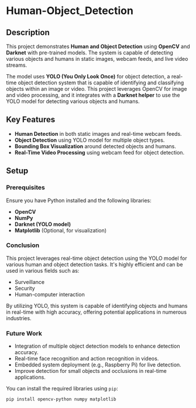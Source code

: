 # Human-Object_Detection


## Description
This project demonstrates **Human and Object Detection** using **OpenCV** and **Darknet** with pre-trained models. The system is capable of detecting various objects and humans in static images, webcam feeds, and live video streams.

The model uses **YOLO (You Only Look Once)** for object detection, a real-time object detection system that is capable of identifying and classifying objects within an image or video. This project leverages OpenCV for image and video processing, and it integrates with a **Darknet helper** to use the YOLO model for detecting various objects and humans.

## Key Features
- **Human Detection** in both static images and real-time webcam feeds.
- **Object Detection** using YOLO model for multiple object types.
- **Bounding Box Visualization** around detected objects and humans.
- **Real-Time Video Processing** using webcam feed for object detection.

## Setup

### Prerequisites
Ensure you have Python installed and the following libraries:

- **OpenCV**
- **NumPy**
- **Darknet (YOLO model)**
- **Matplotlib** (Optional, for visualization)

### Conclusion
This project leverages real-time object detection using the YOLO model for various human and object detection tasks. It's highly efficient and can be used in various fields such as:
- Surveillance
- Security
- Human-computer interaction

By utilizing YOLO, this system is capable of identifying objects and humans in real-time with high accuracy, offering potential applications in numerous industries.

### Future Work
- Integration of multiple object detection models to enhance detection accuracy.
- Real-time face recognition and action recognition in videos.
- Embedded system deployment (e.g., Raspberry Pi) for live detection.
- Improve detection for small objects and occlusions in real-time applications.

  
You can install the required libraries using `pip`:
```bash
pip install opencv-python numpy matplotlib

